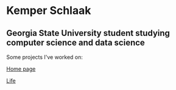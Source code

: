 # Kemper Schlaak
## Georgia State University student studying computer science and data science

Some projects I've worked on:

[Home page](home.html)

[Life](life/life.php)
